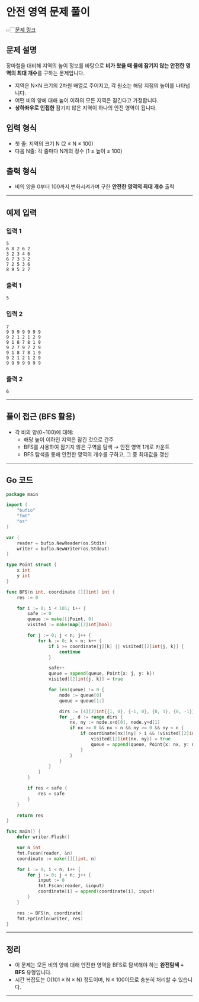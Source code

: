 # 안전 영역 문제 풀이
👉🏻[문제 링크](https://www.acmicpc.net/problem/2468)

## 문제 설명

장마철을 대비해 지역의 높이 정보를 바탕으로 **비가 왔을 때 물에 잠기지 않는 안전한 영역의 최대 개수**를 구하는 문제입니다.

- 지역은 N×N 크기의 2차원 배열로 주어지고, 각 원소는 해당 지점의 높이를 나타냅니다.
- 어떤 비의 양에 대해 높이 이하의 모든 지역은 잠긴다고 가정합니다.
- **상하좌우로 인접한** 잠기지 않은 지역이 하나의 안전 영역이 됩니다.

## 입력 형식
- 첫 줄: 지역의 크기 N (2 ≤ N ≤ 100)
- 다음 N줄: 각 줄마다 N개의 정수 (1 ≤ 높이 ≤ 100)

## 출력 형식
- 비의 양을 0부터 100까지 변화시켜가며 구한 **안전한 영역의 최대 개수** 출력

---

## 예제 입력
### 입력 1
```
5
6 8 2 6 2
3 2 3 4 6
6 7 3 3 2
7 2 5 3 6
8 9 5 2 7
```
### 출력 1
```
5
```

### 입력 2
```
7
9 9 9 9 9 9 9
9 2 1 2 1 2 9
9 1 8 7 8 1 9
9 2 7 9 7 2 9
9 1 8 7 8 1 9
9 2 1 2 1 2 9
9 9 9 9 9 9 9
```
### 출력 2
```
6
```

---

## 풀이 접근 (BFS 활용)

- 각 비의 양(0~100)에 대해:
  - 해당 높이 이하인 지역은 잠긴 것으로 간주
  - BFS를 사용하여 잠기지 않은 구역을 탐색 → 안전 영역 1개로 카운트
  - BFS 탐색을 통해 안전한 영역의 개수를 구하고, 그 중 최대값을 갱신

---

## Go 코드
```go
package main

import (
	"bufio"
	"fmt"
	"os"
)

var (
	reader = bufio.NewReader(os.Stdin)
	writer = bufio.NewWriter(os.Stdout)
)

type Point struct {
	x int
	y int
}

func BFS(n int, coordinate [][]int) int {
	res := 0

	for i := 0; i < 101; i++ {
		safe := 0
		queue := make([]Point, 0)
		visited := make(map[[2]int]bool)

		for j := 0; j < n; j++ {
			for k := 0; k < n; k++ {
				if i >= coordinate[j][k] || visited[[2]int{j, k}] {
					continue
				}

				safe++
				queue = append(queue, Point{x: j, y: k})
				visited[[2]int{j, k}] = true

				for len(queue) != 0 {
					node := queue[0]
					queue = queue[1:]

					dirs := [4][2]int{{1, 0}, {-1, 0}, {0, 1}, {0, -1}}
					for _, d := range dirs {
						nx, ny := node.x+d[0], node.y+d[1]
						if nx >= 0 && nx < n && ny >= 0 && ny < n {
							if coordinate[nx][ny] > i && !visited[[2]int{nx, ny}] {
								visited[[2]int{nx, ny}] = true
								queue = append(queue, Point{x: nx, y: ny})
							}
						}
					}
				}
			}
		}

		if res < safe {
			res = safe
		}
	}

	return res
}

func main() {
	defer writer.Flush()

	var n int
	fmt.Fscan(reader, &n)
	coordinate := make([][]int, n)

	for i := 0; i < n; i++ {
		for j := 0; j < n; j++ {
			input := 0
			fmt.Fscan(reader, &input)
			coordinate[i] = append(coordinate[i], input)
		}
	}

	res := BFS(n, coordinate)
	fmt.Fprintln(writer, res)
}
```

---

## 정리
- 이 문제는 모든 비의 양에 대해 안전한 영역을 BFS로 탐색해야 하는 **완전탐색 + BFS** 유형입니다.
- 시간 복잡도는 O(101 × N × N) 정도이며, N ≤ 100이므로 충분히 처리할 수 있습니다.

---
